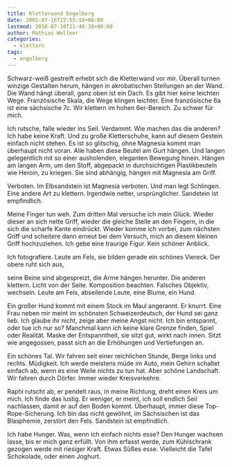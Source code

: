 ```yaml
---
title: Kletterwand Engelberg
date: 2005-07-16T22:55:10+00:00
lastmod: 2018-07-10T21:40:38+00:00
author: Mathias Wellner
categories:
  - klettern
tags:
  - engelberg
---
```

Schwarz-weiß gestreift erhebt sich die Kletterwand vor mir. Überall turnen winzige Gestalten herum, hängen in akrobatischen Stellungen an der Wand. Die Wand hängt überall, ganz oben ist ein Dach. Es gibt hier keine leichten Wege. Französische Skala, die Wege klingen leichter. Eine französische 6a ist eine sächsische 7c. Wir klettern im hohen 6er-Bereich. Zu schwer für mich.
<!--more-->

Ich rutsche, falle wieder ins Seil. Verdammt. Wie machen das die anderen? Ich habe keine Kraft. Und zu große Kletterschuhe, kann auf diesem Gestein einfach nicht stehen. Es ist so glitschig, ohne Magnesia kommt man überhaupt nicht voran. Alle haben diese Beutel am Gurt hängen. Und langen gelegentlich mit so einer ausholenden, eleganten Bewegung hinein. Hängen am langen Arm, um den Stoff, abgepackt in durchsichtigen Plastikbeuteln wie Heroin, zu kriegen. Sie sind abhängig, hängen mit Magnesia am Griff.

Verboten. Im Elbsandstein ist Magnesia verboten. Und man legt Schlingen. Eine andere Art zu klettern. Irgendwie netter, ursprünglicher. Sandstein ist empfindlich.

Meine Finger tun weh. Zum dritten Mal versuche ich mein Glück. Wieder dieser an sich nette Griff, wieder die gleiche Stelle an den Fingern, in die sich die scharfe Kante eindrückt. Wieder komme ich vorbei, zum nächsten Griff und scheitere dann erneut bei dem Versuch, mich an diesem kleinen Griff hochzuziehen. Ich gebe eine traurige Figur. Kein schöner Anblick.

Ich fotografiere. Leute am Fels, sie bilden gerade ein schönes Viereck. Der obere ruht sich aus,
  
seine Beine sind abgespreizt, die Arme hängen herunter. Die anderen klettern. Licht von der Seite. Komposition beachten. Falsches Objektiv, wechseln. Leute am Fels, abseilende Leute, eine Blume, ein Hund.

Ein großer Hund kommt mit einem Stock im Maul angerannt. Er knurrt. Eine Frau neben mir meint im schönsten Schweizerdeutsch, der Hund sei ganz lieb. Ich glaube ihr nicht, zeige aber meine Angst nicht. Ich bin entspannt, oder tue ich nur so? Manchmal kann ich keine klare Grenze finden, Spiel oder Realität. Maske der Entspanntheit, sie sitzt gut, wirkt nach innen. Sitzt wie angegossen, passt sich an die Erhöhungen und Vertiefungen an.

Ein schönes Tal. Wir fahren seit einer reichlichen Stunde, Berge links und rechts. Müdigkeit. Ich werde meistens müde im Auto, mein Gehirn schaltet einfach ab, wenn es eine Weile nichts zu tun hat. Aber schöne Landschaft. Wir fahren durch Dörfer. Immer wieder Kreisverkehre.

Raphi rutscht ab, er pendelt raus, in meine Richtung, dreht einen Kreis um mich. Ich finde das lustig. Er weniger, er meint, ich soll endlich Seil nachlassen, damit er auf den Boden kommt. Überhaupt, immer diese Top-Rope-Sicherung. Ich bin das nicht gewöhnt, im Sächsischen ist das Blasphemie, zerstört den Fels. Sandstein ist empfindlich.

Ich habe Hunger. Was, wenn ich einfach nichts esse? Den Hunger wachsen lasse, bis er mich ganz erfüllt. Von ihm erfasst werde, zum Kühlschrank gezogen werde mit riesiger Kraft. Etwas Süßes esse. Vielleicht die Tafel Schokolade, oder einen Joghurt.